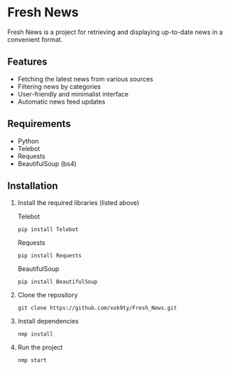 # Fresh News
Fresh News is a project for retrieving and displaying up-to-date news in a convenient format.

## Features
* Fetching the latest news from various sources
* Filtering news by categories
* User-friendly and minimalist interface
* Automatic news feed updates

## Requirements
* Python
* Telebot
* Requests
* BeautifulSoup (bs4)

## Installation
1. Install the required libraries (listed above)
   
   Telebot
   ```
   pip install Telebot
   ```
   Requests
   ```
   pip install Requests
   ```
   BeautifulSoup
   ```
   pip install BeautifulSoup
   ```
2. Clone the repository

   ```
   git clone https://github.com/xok9ty/Fresh_News.git
   ```
3. Install dependencies

   ```
   nmp install
   ```
4. Run the project

   ```
   nmp start
   ```
   
